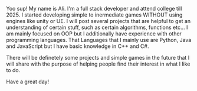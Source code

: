 Yoo sup!
My name is Ali. I'm a full stack developer and attend college till 2025.
I started developing simple to inermediate games WITHOUT using engines like unity or UE.
I will post several projects that are helpful to get an understanding of certain stuff, such as certain algorithms, functions etc...
I am mainly focused on OOP but I additionally have experience with other programming languages.
That Languages that I mainly use are Python, Java and JavaScript but I have basic knowledge in C++ and C#.

There will be definetely some projects and simple games in the future that I will share with the purpose of helping 
people find their interest in what I like to do.

Have a great day!
